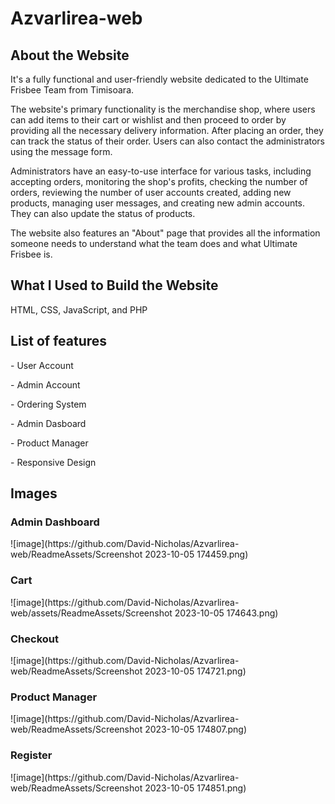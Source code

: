 # Azvarlirea-web

<h2>About the Website</h2>

<p>It's a fully functional and user-friendly website dedicated to the Ultimate Frisbee Team from Timisoara.</p>

<p>The website's primary functionality is the merchandise shop, where users can add items to their cart or wishlist and then proceed to order by providing all the necessary delivery information. After placing an order, they can track the status of their order. Users can also contact the administrators using the message form.</p>

<p>Administrators have an easy-to-use interface for various tasks, including accepting orders, monitoring the shop's profits, checking the number of orders, reviewing the number of user accounts created, adding new products, managing user messages, and creating new admin accounts. They can also update the status of products.</p>

<p>The website also features an "About" page that provides all the information someone needs to understand what the team does and what Ultimate Frisbee is.</p>

<h2>What I Used to Build the Website</h2>

<p>HTML, CSS, JavaScript, and PHP</p>

<h2>List of features</h2>

<p>- User Account</p>
<p>- Admin Account</p>
<p>- Ordering System</p>
<p>- Admin Dasboard</p>
<p>- Product Manager</p>
<p>- Responsive Design</p>

<h2>Images</h2>
<h3>Admin Dashboard</h3>
![image](https://github.com/David-Nicholas/Azvarlirea-web/ReadmeAssets/Screenshot 2023-10-05 174459.png)
<h3>Cart</h3>
![image](https://github.com/David-Nicholas/Azvarlirea-web/assets/ReadmeAssets/Screenshot 2023-10-05 174643.png)
<h3>Checkout</h3>
![image](https://github.com/David-Nicholas/Azvarlirea-web/ReadmeAssets/Screenshot 2023-10-05 174721.png)
<h3>Product Manager</h3>
![image](https://github.com/David-Nicholas/Azvarlirea-web/ReadmeAssets/Screenshot 2023-10-05 174807.png)
<h3>Register</h3>
![image](https://github.com/David-Nicholas/Azvarlirea-web/ReadmeAssets/Screenshot 2023-10-05 174851.png)


